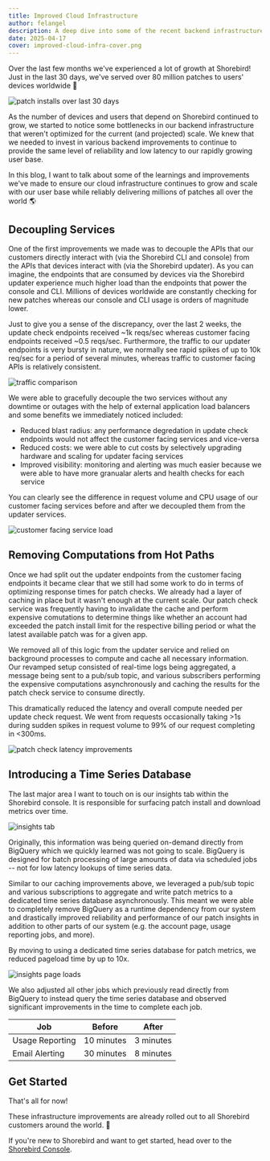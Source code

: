 ```yaml
---
title: Improved Cloud Infrastructure
author: felangel
description: A deep dive into some of the recent backend infrastructure improvements we've made.
date: 2025-04-17
cover: improved-cloud-infra-cover.png
---
```


Over the last few months we've experienced a lot of growth at Shorebird! Just in
the last 30 days, we've served over 80 million patches to users' devices
worldwide 🚀

![patch installs over last 30 days](../../assets/blog/improved-cloud-infra/patch-installs-30d.png)

As the number of devices and users that depend on Shorebird continued to grow,
we started to notice some bottlenecks in our backend infrastructure that weren't
optimized for the current (and projected) scale. We knew that we needed to
invest in various backend improvements to continue to provide the same level of
reliability and low latency to our rapidly growing user base.

In this blog, I want to talk about some of the learnings and improvements we've
made to ensure our cloud infrastructure continues to grow and scale with our
user base while reliably delivering millions of patches all over the world 🌎

## Decoupling Services

One of the first improvements we made was to decouple the APIs that our
customers directly interact with (via the Shorebird CLI and console) from the
APIs that devices interact with (via the Shorebird updater). As you can imagine,
the endpoints that are consumed by devices via the Shorebird updater experience
much higher load than the endpoints that power the console and CLI. Millions of
devices worldwide are constantly checking for new patches whereas our console
and CLI usage is orders of magnitude lower.

Just to give you a sense of the discrepancy, over the last 2 weeks, the update
check endpoints received ~1k reqs/sec whereas customer facing endpoints received
~0.5 reqs/sec. Furthermore, the traffic to our updater endpoints is very bursty
in nature, we normally see rapid spikes of up to 10k req/sec for a period of
several minutes, whereas traffic to customer facing APIs is relatively consistent.

![traffic comparison](../../assets/blog/improved-cloud-infra/traffic-comparison.png)

We were able to gracefully decouple the two services without any downtime or
outages with the help of external application load balancers and some benefits
we immediately noticed included:

- Reduced blast radius: any performance degredation in update check endpoints
  would not affect the customer facing services and vice-versa
- Reduced costs: we were able to cut costs by selectively upgrading hardware and
  scaling for updater facing services
- Improved visibility: monitoring and alerting was much easier because we were
  able to have more granualar alerts and health checks for each service

You can clearly see the difference in request volume and CPU usage of our
customer facing services before and after we decoupled them from the updater
services.

![customer facing service load](../../assets/blog/improved-cloud-infra/customer-facing-service-load.png)

## Removing Computations from Hot Paths

Once we had split out the updater endpoints from the customer facing endpoints
it became clear that we still had some work to do in terms of optimizing
response times for patch checks. We already had a layer of caching in place but
it wasn't enough at the current scale. Our patch check service was frequently
having to invalidate the cache and perform expensive comutations to determine
things like whether an account had exceeded the patch install limit for the
respective billing period or what the latest available patch was for a given
app.

We removed all of this logic from the updater service and relied on background
processes to compute and cache all necessary information. Our revamped setup
consisted of real-time logs being aggregated, a message being sent to a pub/sub
topic, and various subscribers performing the expensive computations
asynchronously and caching the results for the patch check service to consume
directly.

This dramatically reduced the latency and overall compute needed per update check
request. We went from requests occasionally taking >1s during sudden spikes in
request volume to 99% of our request completing in <300ms.

![patch check latency improvements](../../assets/blog/improved-cloud-infra/patch-check-latency-improvements.png)

## Introducing a Time Series Database

The last major area I want to touch on is our insights tab within the Shorebird
console. It is responsible for surfacing patch install and download metrics over
time.

![insights tab](../../assets/blog/improved-cloud-infra/insights-tab.png)

Originally, this information was being queried on-demand directly from BigQuery
which we quickly learned was not going to scale. BigQuery is designed for batch
processing of large amounts of data via scheduled jobs -- not for low latency
lookups of time series data.

Similar to our caching improvements above, we leveraged a pub/sub topic and
various subscriptions to aggregate and write patch metrics to a dedicated time
series database asynchronously. This meant we were able to completely remove
BigQuery as a runtime dependency from our system and drastically improved
reliability and performance of our patch insights in addition to other parts of
our system (e.g. the account page, usage reporting jobs, and more).

By moving to using a dedicated time series database for patch metrics, we
reduced pageload time by up to 10x.

![insights page loads](../../assets/blog/improved-cloud-infra/insights-page-loads.png)

We also adjusted all other jobs which previously read directly from BigQuery to
instead query the time series database and observed significant improvements
in the time to complete each job.

| Job             |   Before   |   After   |
| --------------- | :--------: | :-------: |
| Usage Reporting | 10 minutes | 3 minutes |
| Email Alerting  | 30 minutes | 8 minutes |

## Get Started

That's all for now!

These infrastructure improvements are already rolled out to all Shorebird
customers around the world. 🥳

If you're new to Shorebird and want to get started, head over to the [Shorebird
Console](https://console.shorebird.dev).
